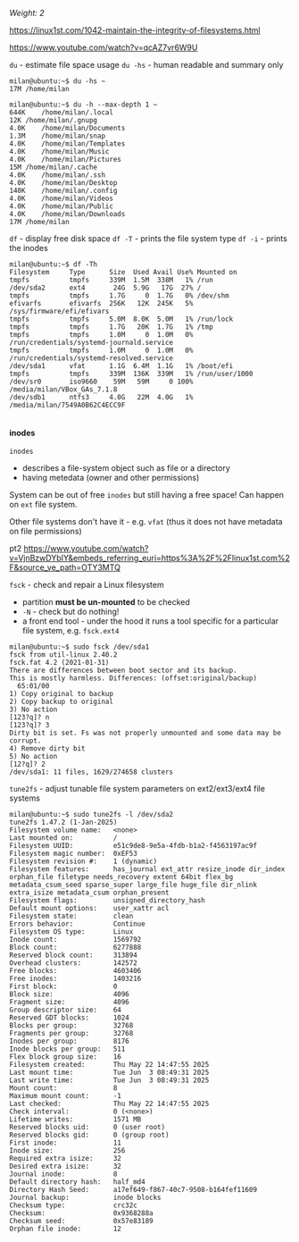 _Weight: 2_

https://linux1st.com/1042-maintain-the-integrity-of-filesystems.html

https://www.youtube.com/watch?v=qcAZ7vr6W9U


`du` - estimate file space usage
`du -hs` - human readable and summary only

```
milan@ubuntu:~$ du -hs ~
17M	/home/milan
```

```
milan@ubuntu:~$ du -h --max-depth 1 ~
644K	/home/milan/.local
12K	/home/milan/.gnupg
4.0K	/home/milan/Documents
1.3M	/home/milan/snap
4.0K	/home/milan/Templates
4.0K	/home/milan/Music
4.0K	/home/milan/Pictures
15M	/home/milan/.cache
4.0K	/home/milan/.ssh
4.0K	/home/milan/Desktop
140K	/home/milan/.config
4.0K	/home/milan/Videos
4.0K	/home/milan/Public
4.0K	/home/milan/Downloads
17M	/home/milan

```

`df` - display free disk space
`df -T` - prints the file system type
`df -i` - prints the inodes

```
milan@ubuntu:~$ df -Th
Filesystem     Type      Size  Used Avail Use% Mounted on
tmpfs          tmpfs     339M  1.5M  338M   1% /run
/dev/sda2      ext4       24G  5.9G   17G  27% /
tmpfs          tmpfs     1.7G     0  1.7G   0% /dev/shm
efivarfs       efivarfs  256K   12K  245K   5% /sys/firmware/efi/efivars
tmpfs          tmpfs     5.0M  8.0K  5.0M   1% /run/lock
tmpfs          tmpfs     1.7G   20K  1.7G   1% /tmp
tmpfs          tmpfs     1.0M     0  1.0M   0% /run/credentials/systemd-journald.service
tmpfs          tmpfs     1.0M     0  1.0M   0% /run/credentials/systemd-resolved.service
/dev/sda1      vfat      1.1G  6.4M  1.1G   1% /boot/efi
tmpfs          tmpfs     339M  136K  339M   1% /run/user/1000
/dev/sr0       iso9660    59M   59M     0 100% /media/milan/VBox_GAs_7.1.8
/dev/sdb1      ntfs3     4.0G   22M  4.0G   1% /media/milan/7549A0B62C4ECC9F


```



#### inodes

`inodes` 
- describes a file-system object such as file or a directory
- having metedata (owner and other permissions)

System can be out of free `inodes` but still having a free space! Can happen on `ext` file system.

Other file systems don't have it - e.g. `vfat` (thus it does not have metadata on file permissions)


pt2
https://www.youtube.com/watch?v=VjnBzwDYbIY&embeds_referring_euri=https%3A%2F%2Flinux1st.com%2F&source_ve_path=OTY3MTQ


`fsck` - check and repair a Linux filesystem

- partition **must be un-mounted** to be checked
- `-N` - check but do nothing!
- a front end tool - under the hood it runs a tool specific for a particular file system, e.g. `fsck.ext4`

```
milan@ubuntu:~$ sudo fsck /dev/sda1
fsck from util-linux 2.40.2
fsck.fat 4.2 (2021-01-31)
There are differences between boot sector and its backup.
This is mostly harmless. Differences: (offset:original/backup)
  65:01/00
1) Copy original to backup
2) Copy backup to original
3) No action
[123?q]? n
[123?q]? 3
Dirty bit is set. Fs was not properly unmounted and some data may be corrupt.
4) Remove dirty bit
5) No action
[12?q]? 2
/dev/sda1: 11 files, 1629/274658 clusters

```

`tune2fs` - adjust tunable file system parameters on ext2/ext3/ext4 file systems


```
milan@ubuntu:~$ sudo tune2fs -l /dev/sda2
tune2fs 1.47.2 (1-Jan-2025)
Filesystem volume name:   <none>
Last mounted on:          /
Filesystem UUID:          e51c9de8-9e5a-4fdb-b1a2-f4563197ac9f
Filesystem magic number:  0xEF53
Filesystem revision #:    1 (dynamic)
Filesystem features:      has_journal ext_attr resize_inode dir_index orphan_file filetype needs_recovery extent 64bit flex_bg metadata_csum_seed sparse_super large_file huge_file dir_nlink extra_isize metadata_csum orphan_present
Filesystem flags:         unsigned_directory_hash 
Default mount options:    user_xattr acl
Filesystem state:         clean
Errors behavior:          Continue
Filesystem OS type:       Linux
Inode count:              1569792
Block count:              6277888
Reserved block count:     313894
Overhead clusters:        142572
Free blocks:              4603406
Free inodes:              1403216
First block:              0
Block size:               4096
Fragment size:            4096
Group descriptor size:    64
Reserved GDT blocks:      1024
Blocks per group:         32768
Fragments per group:      32768
Inodes per group:         8176
Inode blocks per group:   511
Flex block group size:    16
Filesystem created:       Thu May 22 14:47:55 2025
Last mount time:          Tue Jun  3 08:49:31 2025
Last write time:          Tue Jun  3 08:49:31 2025
Mount count:              8
Maximum mount count:      -1
Last checked:             Thu May 22 14:47:55 2025
Check interval:           0 (<none>)
Lifetime writes:          1571 MB
Reserved blocks uid:      0 (user root)
Reserved blocks gid:      0 (group root)
First inode:              11
Inode size:               256
Required extra isize:     32
Desired extra isize:      32
Journal inode:            8
Default directory hash:   half_md4
Directory Hash Seed:      a17ef649-f867-40c7-9508-b164fef11609
Journal backup:           inode blocks
Checksum type:            crc32c
Checksum:                 0x9368288a
Checksum seed:            0x57e83189
Orphan file inode:        12

```
